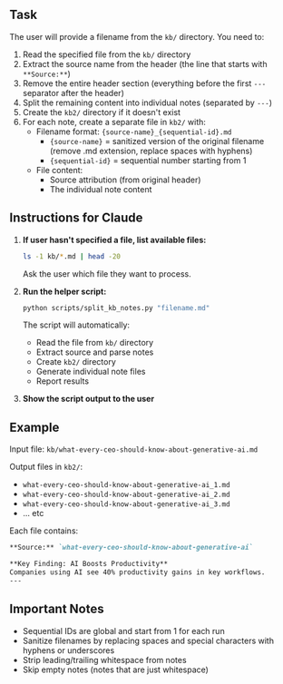 
## Task

The user will provide a filename from the `kb/` directory. You need to:

1. Read the specified file from the `kb/` directory
2. Extract the source name from the header (the line that starts with `**Source:**`)
3. Remove the entire header section (everything before the first `---` separator after the header)
4. Split the remaining content into individual notes (separated by `---`)
5. Create the `kb2/` directory if it doesn't exist
6. For each note, create a separate file in `kb2/` with:
   - Filename format: `{source-name}_{sequential-id}.md`
     - `{source-name}` = sanitized version of the original filename (remove .md extension, replace spaces with hyphens)
     - `{sequential-id}` = sequential number starting from 1
   - File content:
     - Source attribution (from original header)
     - The individual note content

## Instructions for Claude

1. **If user hasn't specified a file, list available files:**
   ```bash
   ls -1 kb/*.md | head -20
   ```
   Ask the user which file they want to process.

2. **Run the helper script:**
   ```bash
   python scripts/split_kb_notes.py "filename.md"
   ```

   The script will automatically:
   - Read the file from `kb/` directory
   - Extract source and parse notes
   - Create `kb2/` directory
   - Generate individual note files
   - Report results

3. **Show the script output to the user**

## Example

Input file: `kb/what-every-ceo-should-know-about-generative-ai.md`

Output files in `kb2/`:
- `what-every-ceo-should-know-about-generative-ai_1.md`
- `what-every-ceo-should-know-about-generative-ai_2.md`
- `what-every-ceo-should-know-about-generative-ai_3.md`
- ... etc

Each file contains:
```markdown
**Source:** `what-every-ceo-should-know-about-generative-ai`

**Key Finding: AI Boosts Productivity**
Companies using AI see 40% productivity gains in key workflows.
---
```

## Important Notes

- Sequential IDs are global and start from 1 for each run
- Sanitize filenames by replacing spaces and special characters with hyphens or underscores
- Strip leading/trailing whitespace from notes
- Skip empty notes (notes that are just whitespace)
